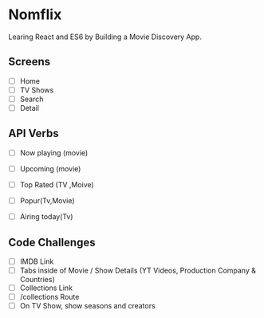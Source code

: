 # Nomflix

Learing React and ES6 by Building a Movie Discovery App.

## Screens

- [ ] Home
- [ ] TV Shows
- [ ] Search
- [ ] Detail

## API Verbs
- [ ] Now playing (movie)
- [ ] Upcoming (movie)
- [ ] Top Rated (TV ,Moive)
- [ ] Popur(Tv,Movie)
- [ ] Airing today(Tv)


## Code Challenges

- [ ] IMDB Link
- [ ] Tabs inside of Movie / Show Details (YT Videos, Production Company & Countries)
- [ ] Collections Link
- [ ] /collections Route
- [ ] On TV Show, show seasons and creators
